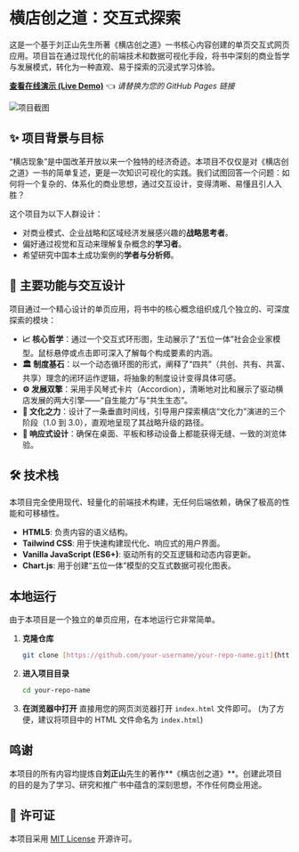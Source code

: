 # 横店创之道：交互式探索

这是一个基于刘正山先生所著《横店创之道》一书核心内容创建的单页交互式网页应用。项目旨在通过现代化的前端技术和数据可视化手段，将书中深刻的商业哲学与发展模式，转化为一种直观、易于探索的沉浸式学习体验。

**[查看在线演示 (Live Demo)](https://liguannan-alex.github.io/The-Way-of-Creation-in-Hengdian/)** 👈 _请替换为您的 GitHub Pages 链接_

![项目截图](https://placehold.co/800x450/f9f5ef/b38553?text=项目界面截图)

## ✨ 项目背景与目标

“横店现象”是中国改革开放以来一个独特的经济奇迹。本项目不仅仅是对《横店创之道》一书的简单复述，更是一次知识可视化的实践。我们试图回答一个问题：如何将一个复杂的、体系化的商业思想，通过交互设计，变得清晰、易懂且引人入胜？

这个项目为以下人群设计：
- 对商业模式、企业战略和区域经济发展感兴趣的**战略思考者**。
- 偏好通过视觉和互动来理解复杂概念的**学习者**。
- 希望研究中国本土成功案例的**学者与分析师**。

## 🚀 主要功能与交互设计

项目通过一个精心设计的单页应用，将书中的核心概念组织成几个独立的、可深度探索的模块：

- **📈 核心哲学**：通过一个交互式环形图，生动展示了“五位一体”社会企业家模型。鼠标悬停或点击即可深入了解每个构成要素的内涵。
- **🏛️ 制度基石**：以一个动态循环图的形式，阐释了“四共”（共创、共有、共富、共享）理念的闭环运作逻辑，将抽象的制度设计变得具体可感。
- **⚙️ 发展双擎**：采用手风琴式卡片（Accordion），清晰地对比和展示了驱动横店发展的两大引擎——“自生能力”与“共生生态”。
- **🌳 文化之力**：设计了一条垂直时间线，引导用户探索横店“文化力”演进的三个阶段（1.0 到 3.0），直观地呈现了其战略升级的路径。
- **📱 响应式设计**：确保在桌面、平板和移动设备上都能获得无缝、一致的浏览体验。

## 🛠️ 技术栈

本项目完全使用现代、轻量化的前端技术构建，无任何后端依赖，确保了极高的性能和可移植性。

- **HTML5**: 负责内容的语义结构。
- **Tailwind CSS**: 用于快速构建现代化、响应式的用户界面。
- **Vanilla JavaScript (ES6+)**: 驱动所有的交互逻辑和动态内容更新。
- **Chart.js**: 用于创建“五位一体”模型的交互式数据可视化图表。

## 本地运行

由于本项目是一个独立的单页应用，在本地运行它非常简单。

1.  **克隆仓库**
    ```bash
    git clone [https://github.com/your-username/your-repo-name.git](https://github.com/your-username/your-repo-name.git)
    ```

2.  **进入项目目录**
    ```bash
    cd your-repo-name
    ```

3.  **在浏览器中打开**
    直接用您的网页浏览器打开 `index.html` 文件即可。
    (为了方便，建议将项目中的 HTML 文件命名为 `index.html`)

## 鸣谢

本项目的所有内容均提炼自**刘正山**先生的著作**《横店创之道》**。创建此项目的目的是为了学习、研究和推广书中蕴含的深刻思想，不作任何商业用途。

## 📄 许可证

本项目采用 [MIT License](https://opensource.org/licenses/MIT) 开源许可。
